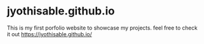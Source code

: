 # jyothisable.github.io
This is my first porfolio website to showcase my projects.
feel free to check it out https://jyothisable.github.io/
